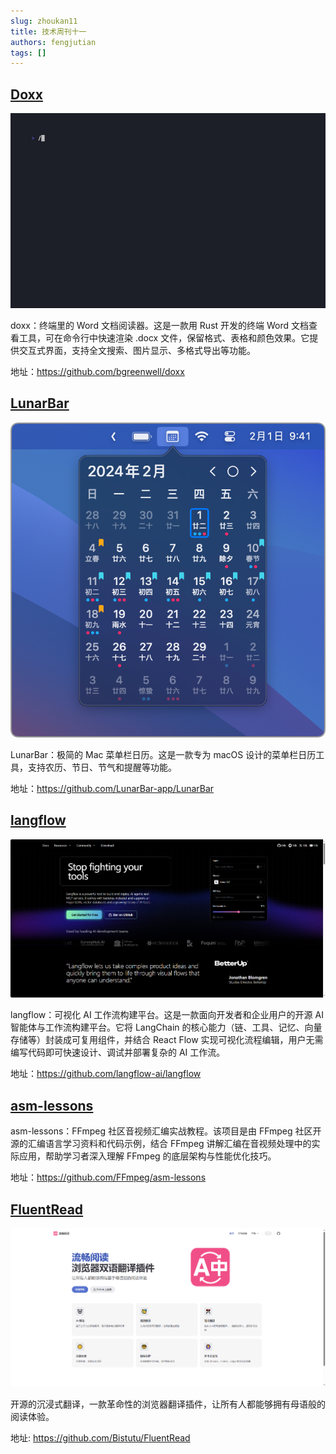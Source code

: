 ```yaml
---
slug: zhoukan11
title: 技术周刊十一
authors: fengjutian
tags: []
---
```


## [Doxx](https://github.com/bgreenwell/doxx)

![alt text](./static/doxx.gif)

doxx：终端里的 Word 文档阅读器。这是一款用 Rust 开发的终端 Word 文档查看工具，可在命令行中快速渲染 .docx 文件，保留格式、表格和颜色效果。它提供交互式界面，支持全文搜索、图片显示、多格式导出等功能。

地址：https://github.com/bgreenwell/doxx

## [LunarBar](https://github.com/LunarBar-app/LunarBar)

![alt text](./static/LunarBar.png)


LunarBar：极简的 Mac 菜单栏日历。这是一款专为 macOS 设计的菜单栏日历工具，支持农历、节日、节气和提醒等功能。

地址：https://github.com/LunarBar-app/LunarBar

## [langflow](https://github.com/langflow-ai/langflow)

![alt text](./static/langflow.png)

langflow：可视化 AI 工作流构建平台。这是一款面向开发者和企业用户的开源 AI 智能体与工作流构建平台。它将 LangChain 的核心能力（链、工具、记忆、向量存储等）封装成可复用组件，并结合 React Flow 实现可视化流程编辑，用户无需编写代码即可快速设计、调试并部署复杂的 AI 工作流。


地址：https://github.com/langflow-ai/langflow

## [asm-lessons](https://github.com/FFmpeg/asm-lessons)

asm-lessons：FFmpeg 社区音视频汇编实战教程。该项目是由 FFmpeg 社区开源的汇编语言学习资料和代码示例，结合 FFmpeg 讲解汇编在音视频处理中的实际应用，帮助学习者深入理解 FFmpeg 的底层架构与性能优化技巧。

地址：https://github.com/FFmpeg/asm-lessons

## [FluentRead](https://github.com/Bistutu/FluentRead)

![alt text](./static/FluentRead.png)

开源的沉浸式翻译，一款革命性的浏览器翻译插件，让所有人都能够拥有母语般的阅读体验。

地址: https://github.com/Bistutu/FluentRead